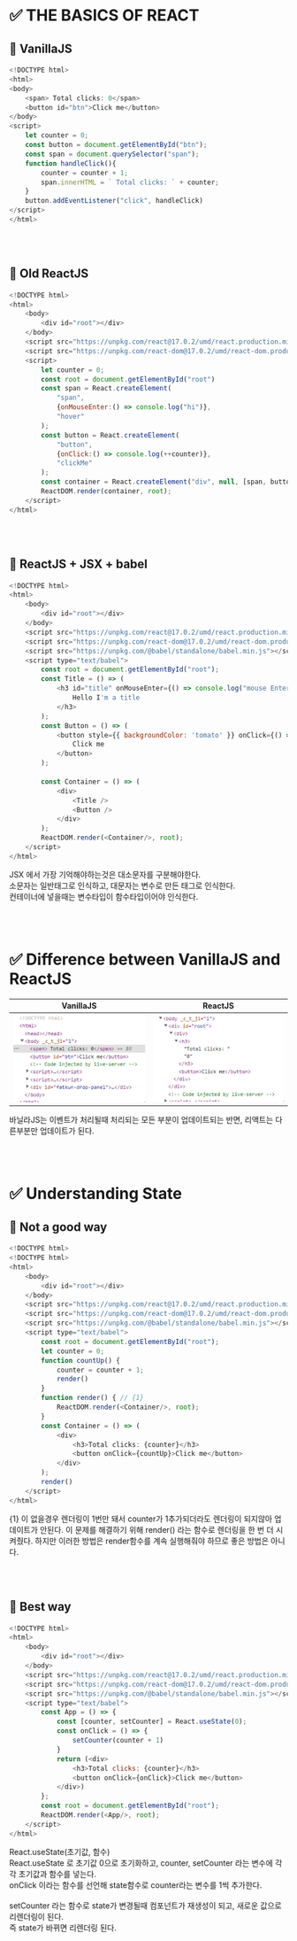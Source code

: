 # :white_check_mark: THE BASICS OF REACT

## :large_orange_diamond: VanillaJS
```javascript
<!DOCTYPE html> 
<html>
<body>
    <span> Total clicks: 0</span>
    <button id="btn">Click me</button>
</body>
<script>
    let counter = 0;
    const button = document.getElementById("btn");
    const span = document.querySelector("span");
    function handleClick(){
        counter = counter + 1;
        span.innerHTML = ` Total clicks: ` + counter;
    }
    button.addEventListener("click", handleClick)
</script>
</html>
```

<br><br>

## :large_orange_diamond: Old ReactJS
```javascript
<!DOCTYPE html> 
<html>
    <body>
        <div id="root"></div>
    </body>
    <script src="https://unpkg.com/react@17.0.2/umd/react.production.min.js"></script>
    <script src="https://unpkg.com/react-dom@17.0.2/umd/react-dom.production.min.js"></script>
    <script>
        let counter = 0;
        const root = document.getElementById("root")
        const span = React.createElement(
            "span", 
            {onMouseEnter:() => console.log("hi")}, 
            "hover"
        );
        const button = React.createElement(
            "button",
            {onClick:() => console.log(++counter)},
            "clickMe"
        );
        const container = React.createElement("div", null, [span, button])
        ReactDOM.render(container, root);
    </script>
</html>
```

<br><br>

## :large_orange_diamond: ReactJS + JSX + babel
```javascript
<!DOCTYPE html> 
<html>
    <body>
        <div id="root"></div>
    </body>
    <script src="https://unpkg.com/react@17.0.2/umd/react.production.min.js"></script>
    <script src="https://unpkg.com/react-dom@17.0.2/umd/react-dom.production.min.js"></script>
    <script src="https://unpkg.com/@babel/standalone/babel.min.js"></script>
    <script type="text/babel">
        const root = document.getElementById("root");
        const Title = () => (
            <h3 id="title" onMouseEnter={() => console.log("mouse Enter")}>
                Hello I'm a title
            </h3> 
        );
        const Button = () => (
            <button style={{ backgroundColor: 'tomato' }} onClick={() => console.log("im clicked")}>
                Click me
            </button>
        );

        const Container = () => (
            <div>
                <Title /> 
                <Button />
            </div>
        );
        ReactDOM.render(<Container/>, root);
    </script>
</html>
```
JSX 에서 가장 기억해야하는것은 대소문자를 구분해야한다.  
소문자는 일반태그로 인식하고, 대문자는 변수로 만든 태그로 인식한다.  
컨테이너에 넣을때는 변수타입이 함수타입이어야 인식한다.

<br><br>

# :white_check_mark: Difference between VanillaJS and ReactJS

| VanillaJS | ReactJS |
|:-------:|:----------:|
|![ex_screenshot](md_files/01.gif)|![ex_screenshot](md_files/02.gif)|

바닐라JS는 이벤트가 처리될때 처리되는 모든 부분이 업데이트되는 반면, 리액트는 다른부분만 업데이트가 된다.

<br><br>

# :white_check_mark: Understanding State
## :large_orange_diamond: Not a good way
```javascript
<!DOCTYPE html> 
<!DOCTYPE html> 
<html>
    <body>
        <div id="root"></div>
    </body>
    <script src="https://unpkg.com/react@17.0.2/umd/react.production.min.js"></script>
    <script src="https://unpkg.com/react-dom@17.0.2/umd/react-dom.production.min.js"></script>
    <script src="https://unpkg.com/@babel/standalone/babel.min.js"></script>
    <script type="text/babel">
        const root = document.getElementById("root");
        let counter = 0;
        function countUp() {
            counter = counter + 1;
            render()    
        }
        function render() { // {1}
            ReactDOM.render(<Container/>, root);
        }
        const Container = () => (
            <div>
                <h3>Total clicks: {counter}</h3>  
                <button onClick={countUp}>Click me</button>
            </div>
        );
        render()
    </script>
</html>
```
{1} 이 없을경우 렌더링이 1번만 돼서 counter가 1추가되더라도 렌더링이 되지않아 업데이트가 안된다.
이 문제를 해결하기 위해 render() 라는 함수로 렌더링을 한 번 더 시켜줬다.
하지만 이러한 방법은 render함수를 계속 실행해줘야 하므로 좋은 방법은 아니다.

<br><br>

## :large_orange_diamond: Best way
```javascript
<!DOCTYPE html> 
<html>
    <body>
        <div id="root"></div>
    </body>
    <script src="https://unpkg.com/react@17.0.2/umd/react.production.min.js"></script>
    <script src="https://unpkg.com/react-dom@17.0.2/umd/react-dom.production.min.js"></script>
    <script src="https://unpkg.com/@babel/standalone/babel.min.js"></script>
    <script type="text/babel">
        const App = () => {
            const [counter, setCounter] = React.useState(0);
            const onClick = () => {
                setCounter(counter + 1)
            }
            return (<div>
                <h3>Total clicks: {counter}</h3>  
                <button onClick={onClick}>Click me</button>
            </div>)
        };
        const root = document.getElementById("root");
        ReactDOM.render(<App/>, root);
    </script>
</html>
```
React.useState(초기값, 함수)  
React.useState 로 초기값 0으로 초기화하고, counter, setCounter 라는 변수에 각각 초기값과 함수를 넣는다.  
onClick 이라는 함수를 선언해 state함수로 counter라는 변수를 1씩 추가한다.  
<br>
setCounter 라는 함수로 state가 변경될때 컴포넌트가 재생성이 되고, 새로운 값으로 리렌더링이 된다.  
즉 state가 바뀌면 리렌더링 된다.